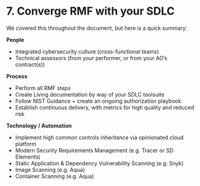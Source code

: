 # 7. Converge RMF with your SDLC

We covered this throughout the document, but here is a quick summary:

**People**
- Integrated cybersecurity culture (cross-functional teams)
- Technical assessors (from your performer, or from your AO’s contract(s))

**Process**
- Perform all RMF steps
- Create Living documentation by way of your SDLC toolsuite
- Follow NIST Guidance + create an ongoing authorization playbook
- Establish continuous delivery, with metrics for high quality and reduced risk

**Technology / Automation**
- Implement high common controls inheritance via opinionated cloud platform
- Modern Security Requirements Management (e.g. Tracer or SD Elements)
- Static Application & Dependency Vulnerability Scanning (e.g. Snyk)
- Image Scanning (e.g. Aqua)
- Container Scanning (e.g. Aqua)
